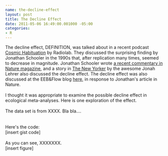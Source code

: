 ```yaml
--- 
name: the-decline-effect
layout: post
title: The Decline Effect
date: 2011-05-06 16:49:00.001000 -05:00
categories: 
- R
---
```

The decline effect, DEFINITION, was talked about in a recent podcast <a href="http://www.radiolab.org/blogs/radiolab-blog/2011/may/03/cosmic-habituation/">Cosmic Habituation</a> by Radiolab. They discussed the surprising finding by Jonathan Schooler in the 1990s that, after replication many times, seemed to decrease in magnitude. Jonathan Schooler wrote <a href="http://www.nature.com/news/2011/110223/full/470437a.html">a recent commentary in Nature magazine</a>, and a&nbsp;story in <a href="http://www.newyorker.com/reporting/2010/12/13/101213fa_fact_lehrer?currentPage=all">The New Yorker</a> by the awesome Jonah Lehrer also discussed the decline effect. The decline effect was also discussed at the&nbsp;EEB&amp;Flow blog&nbsp;<a href="http://evol-eco.blogspot.com/2011/02/further-studies-of-decline-effect-find.html">here</a>, in response to Jonathan's article in Nature.<br /><br />I thought it was appropriate to examine the possible decline effect in ecological meta-analyses. Here is one exploration of the effect.<br /><br />The data set is from XXXX. Bla bla....<br /><br /><br />Here's the code:<br />[insert gist code]<br /><br />As you can see, XXXXXXX.<br />[insert figure]
